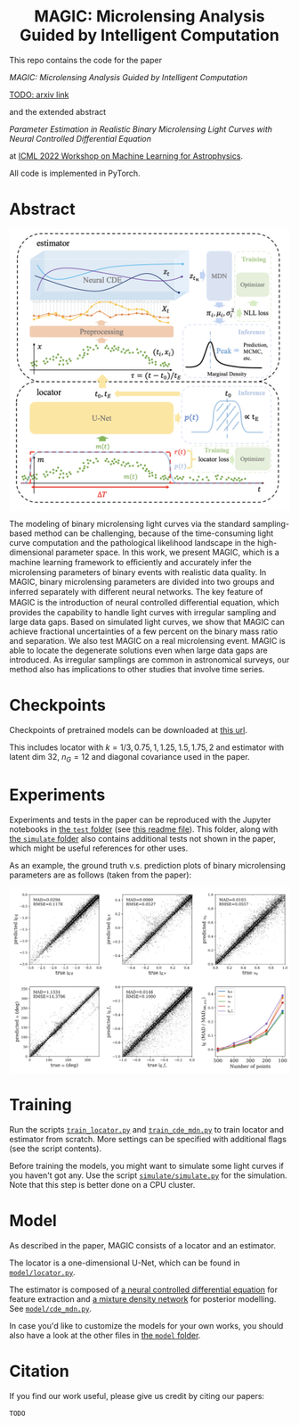 <h1 align='center'>
MAGIC: Microlensing Analysis Guided by Intelligent Computation
</h1>

This repo contains the code for the paper 

*MAGIC: Microlensing Analysis Guided by Intelligent Computation*

[TODO: arxiv link]()

and the extended abstract 

*Parameter Estimation in Realistic Binary Microlensing Light Curves with Neural Controlled Differential Equation*

at [ICML 2022 Workshop on Machine Learning for Astrophysics](https://ml4astro.github.io/icml2022/).

All code is implemented in PyTorch.

# Abstract

<p align="center">
<img align="middle" src="./figs/model.png" width="666" />
</p>

The modeling of binary microlensing light curves via the standard sampling-based method can be challenging, because of the time-consuming light curve computation and the pathological likelihood landscape in the high-dimensional parameter space. In this work, we present MAGIC, which is a machine learning framework to eﬃciently and accurately infer the microlensing parameters of binary events with realistic data quality. In MAGIC, binary microlensing parameters are divided into two groups and inferred separately with diﬀerent neural networks. The key feature of MAGIC is the introduction of neural controlled diﬀerential equation, which provides the capability to handle light curves with irregular sampling and large data gaps. Based on simulated light curves, we show that MAGIC can achieve fractional uncertainties of a few percent on the binary mass ratio and separation. We also test MAGIC on a real microlensing event. MAGIC is able to locate the degenerate solutions even when large data gaps are introduced. As irregular samplings are common in astronomical surveys, our method also has implications to other studies that involve time series.

# Checkpoints
Checkpoints of pretrained models can be downloaded at [this url](https://cloud.tsinghua.edu.cn/d/c81144404fbe4f0f89cd/).

This includes locator with $k=1/3, 0.75, 1, 1.25, 1.5, 1.75, 2$ and estimator with latent dim $32$, $n_G=12$ and diagonal covariance used in the paper.

# Experiments
Experiments and tests in the paper can be reproduced with the Jupyter notebooks in [the `test` folder](./test/) (see [this readme file](./test/README.md)). This folder, along with [the `simulate` folder](./simulate/) also contains additional tests not shown in the paper, which might be useful references for other uses.

As an example, the ground truth v.s. prediction plots of binary microlensing parameters are as follows (taken from the paper):

<p align="center">
<img align="middle" src="./figs/param.png" width="666" />
</p>

# Training
Run the scripts [`train_locator.py`](./train_locator.py) and [`train_cde_mdn.py`](./train_cde_mdn.py) to train locator and estimator from scratch. More settings can be specified with additional flags (see the script contents).

Before training the models, you might want to simulate some light curves if you haven't got any. Use the script [`simulate/simulate.py`](./simulate/simulate.py) for the simulation. Note that this step is better done on a CPU cluster.

# Model
As described in the paper, MAGIC consists of a locator and an estimator. 

The locator is a one-dimensional U-Net, which can be found in [`model/locator.py`](./model/locator.py).

The estimator is composed of [a neural controlled differential equation](https://github.com/patrick-kidger/torchcde) for feature extraction and [a mixture density network](https://github.com/JasonZHM/full-cov-mdn) for posterior modelling. See [`model/cde_mdn.py`](./model/cde_mdn.py).

In case you'd like to customize the models for your own works, you should also have a look at the other files in [the `model` folder](./model/).

# Citation
If you find our work useful, please give us credit by citing our papers:
```
TODO
```